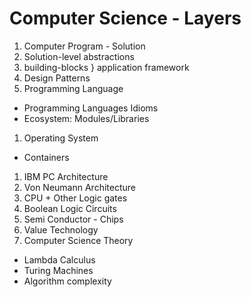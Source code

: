 # Computer Science - Layers

1. Computer Program - Solution
1. Solution-level abstractions
1. building-blocks } application framework
1.   Design Patterns
1. Programming Language
  * Programming Languages Idioms
  * Ecosystem: Modules/Libraries
1. Operating System
  * Containers
1. IBM PC Architecture
1. Von Neumann Architecture
1. CPU + Other Logic gates
1. Boolean Logic Circuits
1. Semi Conductor - Chips
1. Value Technology
1. Computer Science Theory
  * Lambda Calculus
  * Turing Machines
  * Algorithm complexity
